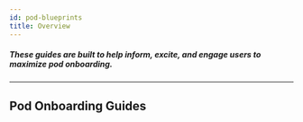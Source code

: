 ```yaml
---
id: pod-blueprints
title: Overview
---
```


##### These guides are built to help inform, excite, and engage users to maximize pod onboarding.

---

## Pod Onboarding Guides
